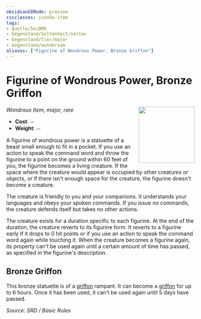 ```yaml
---
obsidianUIMode: preview
cssclasses: json5e-item
tags:
- Quelle/5e/DMG
- Gegenstand/Seltenheit/selten
- Gegenstand/Tier/major
- Gegenstand/wundersam
aliases: ["Figurine of Wondrous Power, Bronze Griffon"]
---
```

# Figurine of Wondrous Power, Bronze Griffon
*Wondrous Item, major, rare*
<img src="Gegenstände/figurine-of-wondrous-power.webp" align="right" width="150">

- **Cost**: ⏤
- **Weight**: ⏤

A figurine of wondrous power is a statuette of a beast small enough to fit in a pocket. If you use an action to speak the command word and throw the figurine to a point on the ground within 60 feet of you, the figurine becomes a living creature. If the space where the creature would appear is occupied by other creatures or objects, or if there isn't enough space for the creature, the figurine doesn't become a creature.

The creature is friendly to you and your companions. It understands your languages and obeys your spoken commands. If you issue no commands, the creature defends itself but takes no other actions.

The creature exists for a duration specific to each figurine. At the end of the duration, the creature reverts to its figurine form. It reverts to a figurine early if it drops to 0 hit points or if you use an action to speak the command word again while touching it. When the creature becomes a figurine again, its property can't be used again until a certain amount of time has passed, as specified in the figurine's description.

## Bronze Griffon

This bronze statuette is of a [griffon](../Bestiarium/Monstrositäten/griffon.md) rampant. It can become a [griffon](../Bestiarium/Monstrositäten/griffon.md) for up to 6 hours. Once it has been used, it can't be used again until 5 days have passed.

*Source: SRD / Basic Rules*